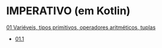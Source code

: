 
# IMPERATIVO (em Kotlin)

[01 Variéveis, tipos primitivos, operadores aritméticos, tuplas](conceitos/01.1-imperativo-variaveis-tipos_primitivos-operadores_aritmeticos-tuplas.md)
- [01.1](01.1-imperativo-variaveis-tipos_primitivos-operadores_aritmeticos-tuplas.kt)
